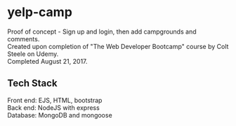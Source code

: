 # yelp-camp

Proof of concept - Sign up and login, then add campgrounds and comments.  
Created upon completion of "The Web Developer Bootcamp" course by Colt Steele on Udemy.  
Completed August 21, 2017.  

## Tech Stack

Front end: EJS, HTML, bootstrap  
Back end: NodeJS with express  
Database: MongoDB and mongoose  
